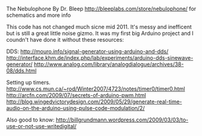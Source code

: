  The Nebulophone 
 By Dr. Bleep
 http://bleeplabs.com/store/nebulophone/ for schematics and more info
 
 This code has not changed much sicne mid 2011. It's messy and inefficent but is still a great little noise gizmo. 
 It was my first big Arduino project and I coundn't have done it without these resources:
 
DDS:
 http://mouro.info/signal-generator-using-arduino-and-dds/
 http://interface.khm.de/index.php/lab/experiments/arduino-dds-sinewave-generator/
 http://www.analog.com/library/analogdialogue/archives/38-08/dds.html
 
Setting up timers.
 http://www.cs.mun.ca/~rod/Winter2007/4723/notes/timer0/timer0.html
 http://arcfn.com/2009/07/secrets-of-arduino-pwm.html
 http://blog.wingedvictorydesign.com/2009/05/29/generate-real-time-audio-on-the-arduino-using-pulse-code-modulation/2/
 
Also good to know:
 http://billgrundmann.wordpress.com/2009/03/03/to-use-or-not-use-writedigital/
  
